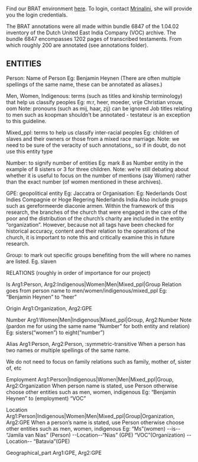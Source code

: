 Find our BRAT environment [here](https://brat.create.humanities.uva.nl/index.xhtml#/). 
To login, contact [Mrinalini](m.luthra@uva.nl), she will provide you the login credentials.

The BRAT annotations were all made within bundle 6847 of the 1.04.02 inventory of the Dutch United East India Company (VOC) archive. The bundle 6847 encompasses 1202 pages of transcribed testaments. From which roughly 200 are annotated (see annotations folder).  



## ENTITIES

Person: Name of Person
Eg: Benjamin Heynen (There are often multiple spellings of the same name, these can be annotated as aliases.)


Men, Women, Indigenous: terms (such as titles and kinship terminology) that help us classify peoples 
Eg: m:r, heer, moeder, vrije Christian vrouw, oom
Note: pronouns (such as mij, haar, zij) can be ignored 
Job titles relating to men such as koopman shouldn’t be annotated - testateur is an exception to this guideline.

Mixed_ppl: terms to help us classify inter-racial peoples
Eg: children of slaves and their owners or those from a mixed race marriage. 
Note: we need to be sure of the veracity of such annotations,, so if in doubt, do not use this entity type


Number: to signify number of entities
Eg: mark 8 as Number entity in the example of 8 sisters or 3 for three children.
Note: we’re still debating about whether it is useful to focus on the number of mentions (say Women) rather than the exact number (of women mentioned in these archives).


GPE: geopolitical entity
Eg: Jaccatra or 
Organisation: 
Eg: Nederlands Oost Indies Compagnie or Hoge Regering Nederlands India
Also include groups such as gereformeerde diaconie armen.
Within the framework of this research, the branches of the church that were engaged in the care of the poor and the distribution of the church’s charity are included in the entity “organization”. However, because not all tags have been checked for historical accuracy, content and their relation to the operations of the church, it is important to note this and critically examine this in future research.

Group: to mark out specific groups benefiting from the will where no names are listed.
Eg. slaven







RELATIONS (roughly in order of importance for our project)

Is Arg1:Person, Arg2:Indigenous|Women|Men|Mixed_ppl|Group
Relation goes from person name to men/women/indigenous/mixed_ppl
Eg: “Benjamin Heynen” to “heer”


Origin     Arg1:Organization, Arg2:GPE


Number  Arg1:Women|Men|Indigenous|Mixed_ppl|Group, Arg2:Number
Note (pardon me for using the same name “Number” for both entity and relation)
Eg: sisters(“women”) to eight(“number”)


Alias  Arg1:Person, Arg2:Person, <REL-TYPE>:symmetric-transitive
When a person has two names or multiple spellings of the same name.

We do not need to focus on family relations such as family, mother of, sister of, etc


Employment  Arg1:Person|Indigenous|Women|Men|Mixed_ppl|Group, Arg2:Organization
When person name is stated, use Person otherwise choose other entities such as men, women, indigenous
Eg: “Benjamin Heynen” to (employment) “VOC”


Location      Arg1:Person|Indigenous|Women|Men|Mixed_ppl|Group|Organization, Arg2:GPE
When a person’s name is stated, use Person otherwise choose other entities such as men, women, indigenous
Eg: “Ms”(women) --is-- “Jamila van Nias” (Person) --Location--“Nias” (GPE)
“VOC”(Organization) --Location-- “Batavia”(GPE)


Geographical_part  Arg1:GPE,    Arg2:GPE



